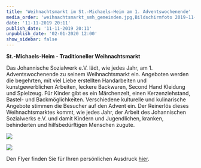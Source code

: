 ```yaml
---
title: 'Weihnachtsmarkt im St.-Michaels-Heim am 1. Adventswochenende'
media_order: 'weihnachtsmarkt_smh_gemeinden.jpg,Bildschirmfoto 2019-11-11 um 20.15.55.png,Plakat_Weihnachtsmarkt_2019.pdf'
date: '11-11-2019 20:11'
publish_date: '11-11-2019 20:11'
unpublish_date: '02-01-2020 12:00'
show_sidebar: false
---
```


**St.-Michaels-Heim - Traditioneller Weihnachtsmarkt**

Das Johannische Sozialwerk e.V. lädt, wie jedes Jahr, am 1. Adventswochenende zu seinem Weihnachtsmarkt ein. Angeboten werden die begehrten, mit viel Liebe erstellten Handarbeiten und kunstgewerblichen Arbeiten, leckere Backwaren, Second Hand Kleidung und Spielzeug. Für Kinder gibt es ein Märchenzelt, einen Kerzenziehstand, Bastel- und Backmöglichkeiten. Verschiedene kulturelle und kulinarische Angebote stimmen die Besucher auf den Advent ein. Der Reinerlös dieses Weihnachtsmarktes kommt, wie jedes Jahr, der Arbeit des Johannischen Sozialwerks e.V. und damit Kindern und Jugendlichen, kranken, behinderten und hilfsbedürftigen Menschen zugute.

![](https://smh-gemeinden.de/user/pages/02.news/15.weihnachtsmarkt-am-1-advent-im-st-michaels-heim/Bildschirmfoto%202019-11-11%20um%2020.15.55.png)

![](https://smh-gemeinden.de/user/pages/02.news/15.weihnachtsmarkt-am-1-advent-im-st-michaels-heim/weihnachtsmarkt_smh_gemeinden.jpg)

Den Flyer finden Sie für Ihren persönlichen Ausdruck [hier](https://smh-gemeinden.de/user/pages/02.news/15.weihnachtsmarkt-am-1-advent-im-st-michaels-heim/Plakat_Weihnachtsmarkt_2019.pdf).